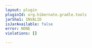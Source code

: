 ```yaml
---
layout: plugin
pluginId: org.hibernate.gradle.tools
jarSha1: INVALID
isJarAvailable: false
error: NONE
violations: []

---
```

